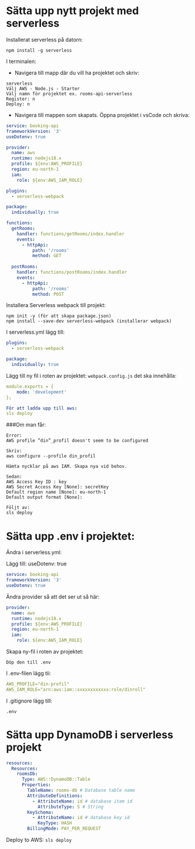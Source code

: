 # Sätta upp nytt projekt med serverless

Installerat serverless på datorn:
```
npm install -g serverless
```
I terminalen:
- Navigera till mapp där du vill ha projektet och skriv:
```
serverless
Välj AWS - Node.js - Starter 
Välj namn för projektet ex. rooms-api-serverless
Register: n
Deploy: n
```
- Navigera till mappen som skapats.
Öppna projektet i vsCode och skriva:
```yml
service: booking-api
frameworkVersion: '3'
useDotenv: true

provider:
  name: aws
  runtime: nodejs18.x
  profile: ${env:AWS_PROFILE}
  region: eu-north-1
  iam:
    role: ${env:AWS_IAM_ROLE}

plugins:
  - serverless-webpack

package:
  individually: true

functions:
  getRooms:
    handler: functions/getRooms/index.handler
    events: 
      - httpApi:
          path: '/rooms'
          method: GET
          
  postRooms:
    handler: functions/postRooms/index.handler
    events: 
      - httpApi:
          path: '/rooms'
          method: POST
```

Installera Serverless webpack till projekt:
```
npm init -y (för att skapa package.json)
npm install --save-dev serverless-webpack (installerar webpack)
```
I serverless.yml lägg till:
```yml
plugins:
  - serverless-webpack

package:
  individually: true
```
Lägg till ny fil i roten av projektet:
`webpack.config.js` det ska innehålla:
```yml
module.exports = {
    mode: 'development'
};

För att ladda upp till aws:
sls deploy
```

###Om man får:
```
Error:
AWS profile ”din”_profil doesn't seem to be configured

Skriv:
aws configure --profile din_profil

Hämta nycklar på aws IAM. Skapa nya vid behov.

Sedan:
AWS Access Key ID : key
AWS Secret Access Key [None]: secretKey
Default region name [None]: eu-north-1
Default output format [None]:

Följt av:
sls deploy
```

# Sätta upp .env i projektet:

Ändra i serverless.yml:

Lägg till:
    useDotenv: true
```yml
service: booking-api
frameworkVersion: '3'
useDotenv: true
```
Ändra provider så att det ser ut så här:
```yml
provider:
  name: aws
  runtime: nodejs18.x
  profile: ${env:AWS_PROFILE}
  region: eu-north-1
  iam:
    role: ${env:AWS_IAM_ROLE}
```
Skapa ny-fil i roten av projektet:
```
Döp den till .env
```
I .env-filen lägg tii:
```yml
AWS_PROFILE="din-profil"
AWS_IAM_ROLE="arn:aws:iam::xxxxxxxxxxxx:role/dinroll"
```
I .gitignore lägg till:
```
.env
```

# Sätta upp DynamoDB i serverless projekt
```yml
resources:
  Resources:
    roomsDb:
      Type: AWS::DynamoDB::Table
      Properties:
        TableName: rooms-db # Database table name
        AttributeDefinitions: 
          - AttributeName: id # database item id
            AttributeType: S # String
        KeySchema:
          - AttributeName: id # database key id
            KeyType: HASH
        BillingMode: PAY_PER_REQUEST
```
Deploy to AWS: `sls deploy`




    

